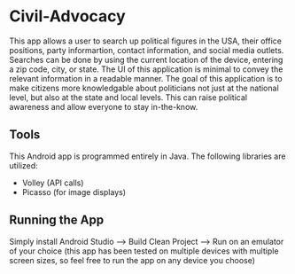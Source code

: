 Civil-Advocacy
==========

This app allows a user to search up political figures in the USA, their office positions, party informartion, contact information, and social media outlets.
Searches can be done by using the current location of the device, entering a zip code, city, or state.
The UI of this application is minimal to convey the relevant information in a readable manner. 
The goal of this application is to make citizens more knowledgable about politicians not just at the national level, but also at the state and local levels.
This can raise political awareness and allow everyone to stay in-the-know.

## Tools

This Android app is programmed entirely in Java. The
following libraries are utilized:
  * Volley (API calls)
  * Picasso (for image displays)

## Running the App

Simply install Android Studio --> Build Clean Project --> Run on an emulator of your choice
(this app has been tested on multiple devices with multiple screen sizes,
so feel free to run the app on any device you choose)


